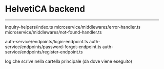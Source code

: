 # HelvetiCA backend

-----------------------------------------

inquiry-helpers/index.ts
microservice/middlewares/error-handler.ts
microservice/middlewares/not-found-handler.ts

auth-service/endpoints/login-endpoint.ts
auth-service/endpoints/password-forgot-endpoint.ts
auth-service/endpoints/register-endpoint.ts

log che scrive nella cartella principale (da dove viene eseguito)
